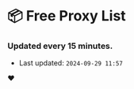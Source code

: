 # :package: Free Proxy List
### Updated every 15 minutes.

- Last updated: `2024-09-29 11:57`

:heart:
